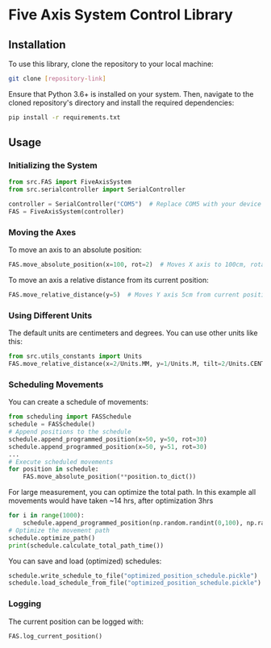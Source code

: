 # Five Axis System Control Library

## Installation

To use this library, clone the repository to your local machine:

```bash
git clone [repository-link]
```

Ensure that Python 3.6+ is installed on your system. Then, navigate to the cloned repository's directory and install the required dependencies:

```bash
pip install -r requirements.txt
```

## Usage

### Initializing the System

```python
from src.FAS import FiveAxisSystem
from src.serialcontroller import SerialController

controller = SerialController("COM5")  # Replace COM5 with your device's port
FAS = FiveAxisSystem(controller)
```

### Moving the Axes

To move an axis to an absolute position:

```python
FAS.move_absolute_position(x=100, rot=2)  # Moves X axis to 100cm, rotation axis to 2 degrees
```

To move an axis a relative distance from its current position:

```python
FAS.move_relative_distance(y=5)  # Moves Y axis 5cm from current position
```

### Using Different Units

The default units are centimeters and degrees. You can use other units like this:

```python
from src.utils_constants import Units
FAS.move_relative_distance(x=2/Units.MM, y=1/Units.M, tilt=2/Units.CENT_DEG)
```

### Scheduling Movements

You can create a schedule of movements:

```python
from scheduling import FASSchedule
schedule = FASSchedule()
# Append positions to the schedule
schedule.append_programmed_position(x=50, y=50, rot=30)
schedule.append_programmed_position(x=50, y=51, rot=30)
...
# Execute scheduled movements
for position in schedule:
    FAS.move_absolute_position(**position.to_dict())
```
For large measurement, you can optimize the total path. In this example all movements would have taken ~14 hrs, after optimization 3hrs
```python
for i in range(1000):
    schedule.append_programmed_position(np.random.randint(0,100), np.random.randint(0,100), np.random.randint(0,100))
# Optimize the movement path
schedule.optimize_path()
print(schedule.calculate_total_path_time())
```
You can save and load (optimized) schedules:
```python
schedule.write_schedule_to_file("optimized_position_schedule.pickle")
schedule.load_schedule_from_file("optimized_position_schedule.pickle")
```

### Logging

The current position can be logged with:

```python
FAS.log_current_position()
```
